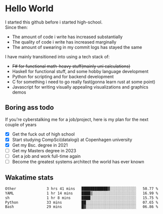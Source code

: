 # Hello World

I started this github before i started high-school.  
Since then:
- The amount of code i write has increased substantially
- The quality of code i write has increased marginally
- The amount of swearing in my commit logs has stayed the same

I have mainly transitioned into using a tech stack of:
- ~~F# for functional math-heavy stuff(mainly uni calculations)~~
- Haskell for functional stuff, and some hobby language development
- Python for scripting and for backend development
- C for something i need to go really fast(gonna learn rust at some point)
- Javascript for writing visually appealing visualizations and graphics demos

## Boring ass todo
If you're cyberstalking me for a job/project, here is my plan for the next couple of years
- [x] Get the fuck out of high school
- [x] Start studying CompSci(datalogi) at Copenhagen university
- [x] Get my Bsc. degree in 2021
- [ ] Get my Masters degree in 2023
- [ ] Get a job and work full-time again
- [ ] Become the greatest systems architect the world has ever known

## Wakatime stats
<!--START_SECTION:waka-->

```txt
Other              3 hrs 41 mins   ████████████▓░░░░░░░░░░░░   50.77 %
YAML               1 hr 14 mins    ████▒░░░░░░░░░░░░░░░░░░░░   16.99 %
sh                 1 hr 8 mins     ████░░░░░░░░░░░░░░░░░░░░░   15.75 %
Python             33 mins         ██░░░░░░░░░░░░░░░░░░░░░░░   07.65 %
Bash               29 mins         █▓░░░░░░░░░░░░░░░░░░░░░░░   06.86 %
```

<!--END_SECTION:waka-->
